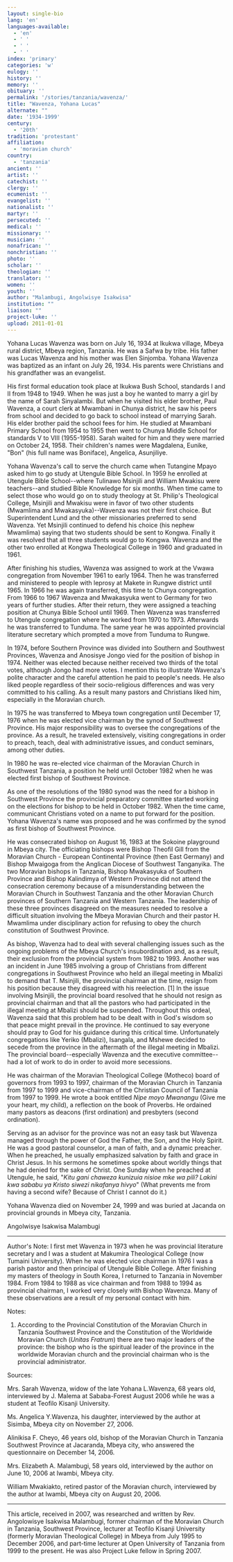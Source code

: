 ```yaml
---
layout: single-bio
lang: 'en'
languages-available:
  - 'en'
  - ' '
  - ' '
  - ' '
index: 'primary'
categories: 'w'
eulogy: ''
history: ''
memory: ''
obituary: ''
permalink: '/stories/tanzania/wavenza/'
title: "Wavenza, Yohana Lucas"
alternate: ""
date: '1934-1999'
century:
  - '20th'
tradition: 'protestant'
affiliation:
  - 'moravian church'
country:
  - 'tanzania'
ancient: ''
artist: ''
catechist: ''
clergy: ''
ecumenist: ''
evangelist: ''
nationalist: ''
martyr: ''
persecuted: ''
medical: ''
missionary: ''
musician: ''
nonafrican: ''
nonchristian: ''
photo: ''
scholar: ''
theologian: ''
translator: ''
women: ''
youth: ''
author: "Malambugi, Angolwisye Isakwisa"
institution: ""
liaison: ""
project-luke: ''
upload: 2011-01-01
---
```




Yohana Lucas Wavenza was born on July 16, 1934 at Ikukwa village, Mbeya rural district, Mbeya region, Tanzania. He was a Safwa by tribe. His father was Lucas Wavenza and his mother was Elen Sinjomba. Yohana Wavenza was baptized as an infant on July 26, 1934. His parents were Christians and his grandfather was an evangelist.

His first formal education took place at Ikukwa Bush School, standards I and II from 1948 to 1949. When he was just a boy he wanted to marry a girl by the name of Sarah Sinyalambi. But when he visited his elder brother, Paul Wavenza, a court clerk at Mwambani in Chunya district, he saw his peers from school and decided to go back to school instead of marrying Sarah. His elder brother paid the school fees for him. He studied at Mwambani Primary School from 1954 to 1955 then went to Chunya Middle School for standards V to VIII (1955-1958). Sarah waited for him and they were married on October 24, 1958. Their children's names were Magdalena, Eunike, "Bon" (his full name was Boniface), Angelica, Asunjiliye.

Yohana Wavenza's call to serve the church came when Tutangine Mpayo asked him to go study at Utengule Bible School. In 1959 he enrolled at Utengule Bible School--where Tulinawo Msinjili and William Mwakisu were teachers--and studied Bible Knowledge for six months. When time came to select those who would go on to study theology at St. Philip's Theological College, Msinjili and Mwakisu were in favor of two other students (Mwamlima and Mwakasyuka)--Wavenza was not their first choice. But Superintendent Lund and the other missionaries preferred to send Wavenza. Yet Msinjili continued to defend his choice (his nephew Mwamlima) saying that two students should be sent to Kongwa. Finally it was resolved that all three students would go to Kongwa. Wavenza and the other two enrolled at Kongwa Theological College in 1960 and graduated in 1961.

After finishing his studies, Wavenza was assigned to work at the Vwawa congregation from November 1961 to early 1964. Then he was transferred and ministered to people with leprosy at Makete in Rungwe district until 1965. In 1966 he was again transferred, this time to Chunya congregation. From 1966 to 1967 Wavenza and Mwakasyuka went to Germany for two years of further studies. After their return, they were assigned a teaching position at Chunya Bible School until 1969. Then Wavenza was transferred to Utengule congregation where he worked from 1970 to 1973. Afterwards he was transferred to Tunduma. The same year he was appointed provincial literature secretary which prompted a move from Tunduma to Rungwe.

In 1974, before Southern Province was divided into Southern and Southwest Provinces, Wavenza and Anosisye Jongo vied for the position of bishop in 1974. Neither was elected because neither received two thirds of the total votes, although Jongo had more votes. I mention this to illustrate Wavenza's polite character and the careful attention he paid to people's needs. He also liked people regardless of their socio-religious differences and was very committed to his calling. As a result many pastors and Christians liked him, especially in the Moravian church.

In 1975 he was transferred to Mbeya town congregation until December 17, 1976 when he was elected vice chairman by the synod of Southwest Province. His major responsibility was to oversee the congregations of the province. As a result, he traveled extensively, visiting congregations in order to preach, teach, deal with administrative issues, and conduct seminars, among other duties.

In 1980 he was re-elected vice chairman of the Moravian Church in Southwest Tanzania, a position he held until October 1982 when he was elected first bishop of Southwest Province.

As one of the resolutions of the 1980 synod was the need for a bishop in Southwest Province the provincial preparatory committee started working on the elections for bishop to be held in October 1982. When the time came, communicant Christians voted on a name to put forward for the position. Yohana Wavenza's name was proposed and he was confirmed by the synod as first bishop of Southwest Province.

He was consecrated bishop on August 16, 1983 at the Sokoine playground in Mbeya city. The officiating bishops were Bishop Theofil Gill from the Moravian Church - European Continental Province (then East Germany) and Bishop Mwaigoga from the Anglican Diocese of Southwest Tanganyika. The two Moravian bishops in Tanzania, Bishop Mwakasyuka of Southern Province and Bishop Kalindimya of Western Province did not attend the consecration ceremony because of a misunderstanding between the Moravian Church in Southwest Tanzania and the other Moravian Church provinces of Southern Tanzania and Western Tanzania. The leadership of these three provinces disagreed on the measures needed to resolve a difficult situation involving the Mbeya Moravian Church and their pastor H. Mwamlima under disciplinary action for refusing to obey the church constitution of Southwest Province.

As bishop, Wavenza had to deal with several challenging issues such as the ongoing problems of the Mbeya Church's insubordination and, as a result, their exclusion from the provincial system from 1982 to 1993. Another was an incident in June 1985 involving a group of Christians from different congregations in Southwest Province who held an illegal meeting in Mbalizi to demand that T. Msinjili, the provincial chairman at the time, resign from his position because they disagreed with his reelection. [1] In the issue involving Msinjili, the provincial board resolved that he should not resign as provincial chairman and that all the pastors who had participated in the illegal meeting at Mbalizi should be suspended. Throughout this ordeal, Wavenza said that this problem had to be dealt with in God's wisdom so that peace might prevail in the province. He continued to say everyone should pray to God for his guidance during this critical time. Unfortunately congregations like Yeriko (Mbalizi), Isangala, and Mshewe decided to secede from the province in the aftermath of the illegal meeting in Mbalizi. The provincial board--especially Wavenza and the executive committee--had a lot of work to do in order to avoid more secessions.

He was chairman of the Moravian Theological College (Motheco) board of governors from 1993 to 1997, chairman of the Moravian Church in Tanzania from 1997 to 1999 and vice-chairman of the Christian Council of Tanzania from 1997 to 1999. He wrote a book entitled *Nipe moyo Mwanangu* (Give me your heart, my child), a reflection on the book of Proverbs. He ordained many pastors as deacons (first ordination) and presbyters (second ordination).

Serving as an advisor for the province was not an easy task but Wavenza managed through the power of God the Father, the Son, and the Holy Spirit. He was a good pastoral counselor, a man of faith, and a dynamic preacher. When he preached, he usually emphasized salvation by faith and grace in Christ Jesus. In his sermons he sometimes spoke about worldly things that he had denied for the sake of Christ. One Sunday when he preached at Utengule, he said, "*Kitu gani chaweza kunizuia nisioe mke wa pili? Lakini kwa sababu ya Kristo siwezi nikafanya hivyo*" (What prevents me from having a second wife? Because of Christ I cannot do it.)

Yohana Wavenza died on November 24, 1999 and was buried at Jacanda on provincial grounds in Mbeya city, Tanzania.

Angolwisye Isakwisa Malambugi

---

Author's Note: I first met Wavenza in 1973 when he was provincial literature secretary and I was a student at Makumira Theological College (now Tumaini University). When he was elected vice chairman in 1976 I was a parish pastor and then principal of Utengule Bible College. After finishing my masters of theology in South Korea, I returned to Tanzania in November 1984.  From 1984 to 1988 as vice chairman and from 1988 to 1994 as provincial chairman, I worked very closely with Bishop Wavenza. Many of these observations are a result of my personal contact with him.

Notes:

1. According to the Provincial Constitution of the Moravian Church in Tanzania Southwest Province and the Constitution of the Worldwide Moravian Church (*Unitas Fratrum*) there are two major leaders of the province: the bishop who is the spiritual leader of the province in the worldwide Moravian church and the provincial chairman who is the provincial administrator.

Sources:

Mrs. Sarah Wavenza, widow of the late Yohana L.Wavenza, 68 years old, interviewed by J. Malema at Sababa-Forest August 2006 while he was a student at Teofilo Kisanji University.

Ms. Angelica Y.Wavenza, his daughter, interviewed by the author at Sisimba, Mbeya city on November 27, 2006.

Alinikisa F. Cheyo, 46 years old, bishop of the Moravian Church in Tanzania Southwest Province at Jacaranda, Mbeya city, who answered the questionnaire on December 14, 2006.

Mrs. Elizabeth A. Malambugi, 58 years old, interviewed by the author on June 10, 2006 at Iwambi, Mbeya city.

William Mwakiakto, retired pastor of the Moravian church, interviewed by the author at Iwambi, Mbeya city on August 20, 2006.

---

This article, received in 2007, was researched and written by Rev. Angolowisye Isakwisa Malambugi, former chairman of the Moravian Church in Tanzania, Southwest Province, lecturer at Teofilo Kisanji University (formerly Moravian Theological College) in Mbeya from July 1995 to December 2006, and part-time lecturer at Open University of Tanzania from 1999 to the present. He was also Project Luke fellow in Spring 2007.